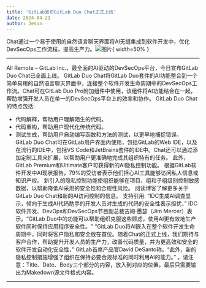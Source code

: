 ```yaml
---
title: 'GitLab宣布GitLab Duo Chat正式上线'
date: 2024-04-21
author: Jeson
---
```


Chat通过一个易于使用的自然语言聊天界面将AI无缝集成到软件开发中，优化DevSecOps工作流程，提高生产力。![图片](https://ai-techpark.com/wp-content/uploads/2020/06/Buyer-Guide-500x281-1.jpg){ width=50% }

---

All Remote – GitLab Inc.，最全面的AI驱动的DevSecOps平台，今日宣布GitLab Duo Chat已全面上线。
GitLab Duo Chat将GitLab Duo套件的AI功能整合到一个简单易用的自然语言聊天界面中，连接整个软件开发生命周期中的DevSecOps工作流。Chat可在GitLab Duo Pro附加组件中使用，该组件将AI功能结合在一起，帮助增强开发人员在单一的DevSecOps平台上的效率和协作。
GitLab Duo Chat的特点包括:
- 代码解释，帮助用户理解陌生的代码。
- 代码重构，帮助用户现代化传统代码。
- 测试生成，帮助用户自动编写函数和方法的测试，以更早地捕捉错误。
GitLab Duo Chat可在GitLab用户界面内使用，包括GitLab的Web IDE，以及在流行的IDE中，包括VS Code和JetBrains套件的IDE中。Chat还可以通过添加定制工具来扩展，以帮助用户更准确地完成其组织特有的任务。
此外，GitLab Premium和Ultimate客户可获得新的AI隐私控制功能。
根据GitLab软件开发中AI现状报告，79%的受访者表示他们担心AI工具能够访问私人信息或知识产权。
新引入的隐私控制功能使组织能够在项目、组和子组级别控制敏感数据，以帮助降低AI采用的安全性和合规性风险。
阅读博客了解更多关于GitLab Duo Chat和新的AI访问控制的信息。
支持引用:
“IDC生成AI调查显示，倾向于生成AI代码助手的开发人员对生成的代码的安全性表示担忧，” IDC软件开发、DevOps和DevSecOps节目副总裁吉姆·墨瑟（Jim Mercer）表示。“GitLab Duo中的功能可以帮助组织克服这些顾虑，使用AI更有效地生产软件同时保持应用程序安全性。"
“GitLab Duo将AI嵌入在整个软件开发生命周期中，同时将客户隐私和安全放在首位。随着Chat的正式上线，我们期待与客户合作，帮助提升开发人员的生产力，改善代码质量，并为更高效和安全的软件开发自动化安全性，” GitLab首席产品官David DeSanto称。“此外，新的隐私控制措施增强了组织在保持必要合规标准的同时利用AI的能力。”
。请注意：Title、Date、Body三个部分的内容，放入到对应的位置。最后只需要输出为Makedown源文件格式内容。
---
